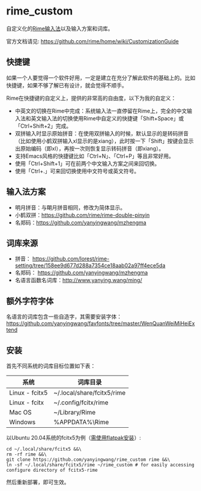 rime_custom
======
自定义化的[Rime输入法](http://rime.im/)以及输入方案和词库。

官方文档请见:  https://github.com/rime/home/wiki/CustomizationGuide

## 快捷键
如果一个人要觉得一个软件好用，一定是建立在充分了解此软件的基础上的。比如快捷键，如果不够了解已有设计，就会觉得不顺手。

Rime在快捷键的自定义上，提供的非常高的自由度，以下为我的自定义：
* 中英文的切换在Rime中完成：系统输入法一直停留在Rime上，完全的中文输入法和英文输入法的切换使用Rime中自定义的快捷键「Shift+Space」或「Ctrl+Shift+2」完成。
* 双拼输入时显示原始拼音：在使用双拼输入的时候，默认显示的是转码拼音（比如使用小鹤双拼输入xl显示的是xiang），此时按一下「Shift」按键会显示出原始编码（即xl），再按一次则恢复显示转码拼音（即xiang）。
* 支持Emacs风格的快捷键比如「Ctrl+N」、「Ctrl+P」等且非常好用。
* 使用「Ctrl+Shift+1」可在前两个中文输入方案之间来回切换。
* 使用「Ctrl+.」可来回切换使用中文符号或英文符号。


## 输入法方案
* 明月拼音：与朙月拼音相同，修改为简体显示。
* 小鹤双拼：https://github.com/rime/rime-double-pinyin
* 名郑码：https://github.com/yanyingwang/mzhengma


## 词库来源
* 拼音： https://github.com/Iorest/rime-setting/tree/158ee9d677d288a7354ce18aab02a97ff4ece5da
* 名郑码： https://github.com/yanyingwang/mzhengma
* 名语言函数名词库：http://www.yanying.wang/ming/

## 额外字符字体
名语言的词库包含一些自造字，其需要安装字体：https://github.com/yanyingwang/favfonts/tree/master/WenQuanWeiMiHeiExtend


## 安装
首先不同系统的词库目标位置如下表：

| 系统   |    词库目录         |
|--------|---------------------|
| Linux - fcitx5 | ~/.local/share/fcitx5/rime |
| Linux - fcitx  | ~/.config/fcitx/rime |
| Mac OS | ~/Library/Rime      |
|Windows | %APPDATA%\Rime      |


以Ubuntu 20.04系统的fcitx5为例（[需使用flatpak安装](https://www.yanying.wang/2022/11/how-to-run-fcitx5-and-rime-on-ubuntu-20-04.html)）:

```shell
cd ~/.local/share/fcitx5 &&\
rm -rf rime &&\
git clone https://github.com/yanyingwang/rime_custom rime &&\
ln -sf ~/.local/share/fcitx5/rime ~/rime_custom # for easily accessing configure directory of fcitx5-rime
```

然后重新部署，即可生效。

